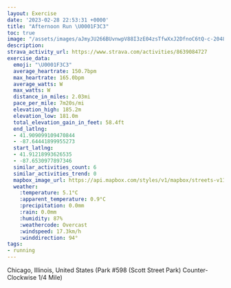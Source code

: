 ```yaml
---
layout: Exercise
date: '2023-02-28 22:53:31 +0000'
title: "Afternoon Run \U0001F3C3"
toc: true
image: "/assets/images/aJmyJU266BUvnwpV88I3zE04zsTfwXxJ2DfnoC6tQ-c-2048x1536.jpg.jpeg"
description:
strava_activity_url: https://www.strava.com/activities/8639084727
exercise_data:
  emoji: "\U0001F3C3"
  average_heartrate: 150.7bpm
  max_heartrate: 165.0bpm
  average_watts: W
  max_watts: W
  distance_in_miles: 2.03mi
  pace_per_mile: 7m20s/mi
  elevation_high: 185.2m
  elevation_low: 181.0m
  total_elevation_gain_in_feet: 58.4ft
  end_latlng:
  - 41.909099109470844
  - -87.64441899955273
  start_latlng:
  - 41.91218993626535
  - -87.6530977897346
  similar_activities_count: 6
  similar_activities_trend: 0
  mapbox_image_url: https://api.mapbox.com/styles/v1/mapbox/streets-v11/static/path-5+787af2-1.0(a%7Bx~Fhl~uOE%7DBb%40k%40fBqCPc%40I%7DDA%7DBJ%40XKDE%40WKeAE_HCi%40BoDEeA%3Fm%40Bk%40Am%40%40WBONI),pin-s-s+e5b22e(-87.65141,41.91169),pin-s-f+89ae00(-87.64371000000001,41.91076000000001)/auto/800x800?access_token=pk.eyJ1Ijoiam9zaGJlY2ttYW4iLCJhIjoiY205eWR2aDd1MWZ6djJrbXc4a3M0bWZleiJ9.XiG9OWkNcZk2QzjJbxLB4A
  weather:
    :temperature: 5.1°C
    :apparent_temperature: 0.9°C
    :precipitation: 0.0mm
    :rain: 0.0mm
    :humidity: 87%
    :weathercode: Overcast
    :windspeed: 17.3km/h
    :winddirection: 94°
tags:
- running
---
```

Chicago, Illinois, United States (Park #598 (Scott Street Park) Counter-Clockwise 1/4 Mile)
